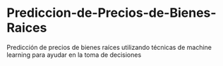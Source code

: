 # Prediccion-de-Precios-de-Bienes-Raices
Predicción de precios de bienes raíces utilizando técnicas de machine learning para ayudar en la toma de decisiones
